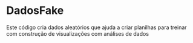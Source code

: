 # DadosFake
 Este código cria dados aleatórios que ajuda a criar planilhas para treinar com construção  de visualizações com análises de dados
